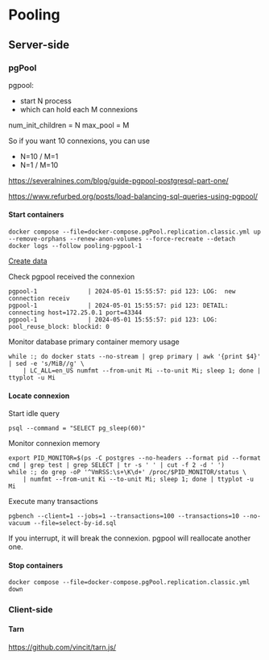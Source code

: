 # Pooling

## Server-side

### pgPool

pgpool:
- start N process
- which can hold each M connexions

num_init_children = N
max_pool = M

So if you want 10 connexions, you can use
- N=10 / M=1
- N=1 / M=10

https://severalnines.com/blog/guide-pgpool-postgresql-part-one/

https://www.refurbed.org/posts/load-balancing-sql-queries-using-pgpool/

#### Start containers

```shell
docker compose --file=docker-compose.pgPool.replication.classic.yml up --remove-orphans --renew-anon-volumes --force-recreate --detach
docker logs --follow pooling-pgpool-1
```

[Create data](../performance/memory/load-test)

Check pgpool received the connexion
```shell
pgpool-1              | 2024-05-01 15:55:57: pid 123: LOG:  new connection receiv
pgpool-1              | 2024-05-01 15:55:57: pid 123: DETAIL:  connecting host=172.25.0.1 port=43344
pgpool-1              | 2024-05-01 15:55:57: pid 123: LOG:  pool_reuse_block: blockid: 0
```

Monitor database primary container memory usage
```shell
while :; do docker stats --no-stream | grep primary | awk '{print $4}' | sed -e 's/MiB//g' \
    | LC_ALL=en_US numfmt --from-unit Mi --to-unit Mi; sleep 1; done | ttyplot -u Mi
```

#### Locate connexion

Start idle query
```shell
psql --command = "SELECT pg_sleep(60)"
```

Monitor connexion memory
```shell
export PID_MONITOR=$(ps -C postgres --no-headers --format pid --format cmd | grep test | grep SELECT | tr -s ' ' | cut -f 2 -d ' ')
while :; do grep -oP '^VmRSS:\s+\K\d+' /proc/$PID_MONITOR/status \
    | numfmt --from-unit Ki --to-unit Mi; sleep 1; done | ttyplot -u Mi
```

Execute many transactions
```shell
pgbench --client=1 --jobs=1 --transactions=100 --transactions=10 --no-vacuum --file=select-by-id.sql
```

If you interrupt, it will break the connexion. pgpool will reallocate another one.


#### Stop containers

```shell
docker compose --file=docker-compose.pgPool.replication.classic.yml down
```

### Client-side

#### Tarn

https://github.com/vincit/tarn.js/
